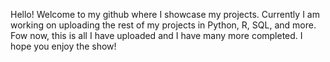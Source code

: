 Hello!
Welcome to my github where I showcase my projects. Currently I am working on uploading the rest of my projects in Python, R, SQL, and more. Fow now, this is all I have uploaded and I have many more completed. 
I hope you enjoy the show!
